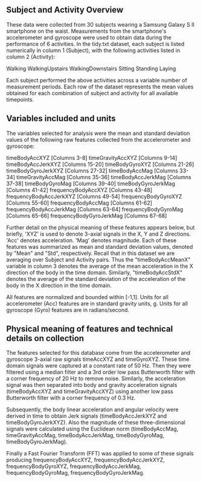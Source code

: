 ## Subject and Activity Overview

These data were collected from 30 subjects wearing a Samsung Galaxy S II smartphone on the waist.  Measurements from the smartphone's accelerometer and gyroscope were used to obtain data during the performance of 6 activities.  In the tidy.txt dataset, each subject is listed numerically in column 1 (Subject), with the following activities listed in column 2 (Activity):

Walking
WalkingUpstairs
WalkingDownstairs
Sitting
Standing
Laying

Each subject performed the above activities across a variable number of measurement periods.  Each row of the dataset represents the mean values obtained for each combination of subject and activity for all available timepoints.  

## Variables included and units

The variables selected for analysis were the mean and standard deviation values of the following raw features collected from the accelerometer and gyroscope:

timeBodyAccXYZ [Columns 3-8]
timeGravityAccXYZ  [Columns 9-14]
timeBodyAccJerkXYZ [Columns 15-20]
timeBodyGyroXYZ [Columns 21-26]
timeBodyGyroJerkXYZ [Columns 27-32]
timeBodyAccMag [Columns 33-34]
timeGravityAccMag [Columns 35-36]
timeBodyAccJerkMag [Columns 37-38]
timeBodyGyroMag [Columns 39-40]
timeBodyGyroJerkMag [Columns 41-42]
frequencyBodyAccXYZ [Columns 43-48]
frequencyBodyAccJerkXYZ [Columns 49-54]
frequencyBodyGyroXYZ [Columns 55-60]
frequencyBodyAccMag [Columns 61-62]
frequencyBodyAccJerkMag [Columns 63-64]
frequencyBodyGyroMag [Columns 65-66]
frequencyBodyGyroJerkMag [Columns 67-68]

Further detail on the physical meaning of these features appears below, but briefly, 'XYZ' is used to denote 3-axial signals in the X, Y and Z directions.  'Acc' denotes acceleration.  'Mag' denotes magnitude.  Each of these features was summarized as mean and standard deviation values, denoted by "Mean" and "Std", respectively.  Recall that in this dataset we are averaging over Subject and Activity pairs.  Thus the "timeBodyAccMeanX" variable in column 3 denotes the average of the mean acceleration in the X direction of the body in the time domain.  Similarly, "timeBodyAccStdX" denotes the average of the standard deviation of the acceleration of the body in the X direction in the time domain.

All features are normalized and bounded within [-1,1].
Units for all accelerometer (Acc) features are in standard gravity units, g.
Units for all gyroscope (Gyro) features are in radians/second.

## Physical meaning of features and technical details on collection

The features selected for this database come from the accelerometer and gyroscope 3-axial raw signals timeAccXYZ and timeGyroXYZ. These time domain signals were captured at a constant rate of 50 Hz. Then they were filtered using a median filter and a 3rd order low pass Butterworth filter with a corner frequency of 20 Hz to remove noise. Similarly, the acceleration signal was then separated into body and gravity acceleration signals (timeBodyAccXYZ and timeGravityAccXYZ) using another low pass Butterworth filter with a corner frequency of 0.3 Hz. 

Subsequently, the body linear acceleration and angular velocity were derived in time to obtain Jerk signals (timeBodyAccJerkXYZ and timeBodyGyroJerkXYZ). Also the magnitude of these three-dimensional signals were calculated using the Euclidean norm (timeBodyAccMag, timeGravityAccMag, timeBodyAccJerkMag, timeBodyGyroMag, timeBodyGyroJerkMag). 

Finally a Fast Fourier Transform (FFT) was applied to some of these signals producing frequencyBodyAccXYZ, frequencyBodyAccJerkXYZ, frequencyBodyGyroXYZ, frequencyBodyAccJerkMag, frequencyBodyGyroMag, frequencyBodyGyroJerkMag. 
